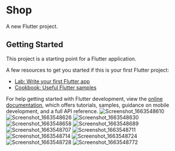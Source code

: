 # Shop 

A new Flutter project.

## Getting Started

This project is a starting point for a Flutter application.

A few resources to get you started if this is your first Flutter project:

- [Lab: Write your first Flutter app](https://docs.flutter.dev/get-started/codelab)
- [Cookbook: Useful Flutter samples](https://docs.flutter.dev/cookbook)

For help getting started with Flutter development, view the
[online documentation](https://docs.flutter.dev/), which offers tutorials,
samples, guidance on mobile development, and a full API reference.
![Screenshot_1663548610](https://user-images.githubusercontent.com/57178026/190935538-2b883f21-772f-4579-b451-78dc22143697.png)
![Screenshot_1663548626](https://user-images.githubusercontent.com/57178026/190935539-2d3d3fb7-00a4-42d0-91bd-ddb32e5e3cfa.png)
![Screenshot_1663548630](https://user-images.githubusercontent.com/57178026/190935541-823561f3-5baf-4e83-9e0e-17dfa904f2fa.png)
![Screenshot_1663548658](https://user-images.githubusercontent.com/57178026/190935547-aab2c497-556a-402c-8de7-1dd0d00fb55a.png)
![Screenshot_1663548689](https://user-images.githubusercontent.com/57178026/190935550-f0cc34f7-9c27-40a1-9076-e5f7a8f16614.png)
![Screenshot_1663548707](https://user-images.githubusercontent.com/57178026/190935552-e1f22f69-a7f9-4ce6-b3ec-1824d9f341c0.png)
![Screenshot_1663548711](https://user-images.githubusercontent.com/57178026/190935553-ae0f2342-0f99-4af4-b457-f9a15dcef9c5.png)
![Screenshot_1663548714](https://user-images.githubusercontent.com/57178026/190935556-e48f50ad-693a-4700-87b5-be2da7d41f30.png)
![Screenshot_1663548724](https://user-images.githubusercontent.com/57178026/190935558-1191afa7-b838-411d-a070-f7437ed9504f.png)
![Screenshot_1663548728](https://user-images.githubusercontent.com/57178026/190935559-1d4b400a-3953-4ca6-bffd-05ed1d727d76.png)
![Screenshot_1663548772](https://user-images.githubusercontent.com/57178026/190935560-d000c53d-df8b-44f8-a25f-123a5e2c635d.png)
